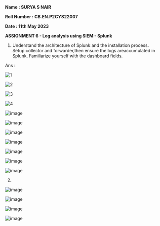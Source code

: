 **Name : SURYA S NAIR**

**Roll Number : CB.EN.P2CYS22007**

**Date : 11th May 2023**

**ASSIGNMENT 6 - Log analysis using SIEM - Splunk**

1. Understand the architecture of Splunk and the installation process. Setup collector and forwarder,then ensure the logs areaccumulated in Splunk. Familiarize yourself with the dashboard fields.

Ans :

![1](https://github.com/SURYASNAIR1/Cybersecurity-/assets/123303806/f6e58e07-a8d7-4e79-87d7-ce936260c7c9)

![2](https://github.com/SURYASNAIR1/Cybersecurity-/assets/123303806/f661bbce-3c0e-4f69-bf93-26094b32f4ce)

![3](https://github.com/SURYASNAIR1/Cybersecurity-/assets/123303806/1fc29bc4-d1d2-4eaa-beb7-4b49d4f424a8)

![4](https://github.com/SURYASNAIR1/Cybersecurity-/assets/123303806/8a2a8d5e-2c1a-4e39-9c9a-443a52dbf5b7)

![image](https://github.com/SURYASNAIR1/Cybersecurity-/assets/123303806/d844e5a9-961e-407d-9066-432cd6b03ef3)

![image](https://github.com/SURYASNAIR1/Cybersecurity-/assets/123303806/46452f1a-ef55-4657-bd69-b097dad8a4b5)

![image](https://github.com/SURYASNAIR1/Cybersecurity-/assets/123303806/bedb58a4-0bd3-459d-9a82-862e583fbb8a)

![image](https://github.com/SURYASNAIR1/Cybersecurity-/assets/123303806/1ddc5336-59dd-4734-a7f2-c16ee8f2ad11)

![image](https://github.com/SURYASNAIR1/Cybersecurity-/assets/123303806/f5c3fea5-2953-4b98-85d5-d6b1273fe930)

![image](https://github.com/SURYASNAIR1/Cybersecurity-/assets/123303806/be8e1810-66f6-42e0-948f-6c65a3165f6d)

![image](https://github.com/SURYASNAIR1/Cybersecurity-/assets/123303806/0ee971ec-f5bd-4631-b628-2beb2a288e46)

2.
![image](https://github.com/SURYASNAIR1/Cybersecurity-/assets/123303806/fce1ff0a-5918-4f9c-b205-285434b2c96e)

![image](https://github.com/SURYASNAIR1/Cybersecurity-/assets/123303806/3f54be9d-f6cc-4127-811d-c583198ff70a)

![image](https://github.com/SURYASNAIR1/Cybersecurity-/assets/123303806/32ff0f1b-ba5b-4a65-ac56-e90bd206fefb)

![image](https://github.com/SURYASNAIR1/Cybersecurity-/assets/123303806/0c5cb311-4711-40dc-9a26-4ce3e5b4a53c)











